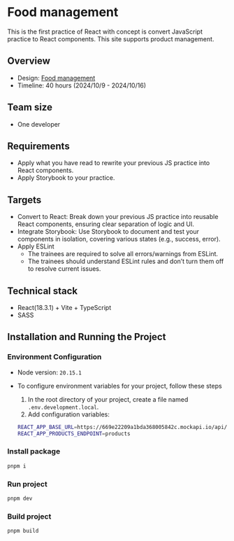 # Food management

This is the first practice of React with concept is convert JavaScript practice to React components. This site supports product management.

## Overview

- Design: [Food management](https://www.figma.com/design/jxChNg9bwxv11ihSG9h28C/Foods-Mangement-(Copy)?node-id=512-5279&t=rCCA3PgjHdeiqfVL-0)
- Timeline: 40 hours (2024/10/9 - 2024/10/16)

## Team size

- One developer

## Requirements

- Apply what you have read to rewrite your previous JS practice into React components.
- Apply Storybook to your practice.

## Targets

- Convert to React: Break down your previous JS practice into reusable React components, ensuring clear separation of logic and UI.
- Integrate Storybook: Use Storybook to document and test your components in isolation, covering various states (e.g., success, error).
- Apply ESLint
  - The trainees are required to solve all errors/warnings from ESLint.
  - The trainees should understand ESLint rules and don’t turn them off to resolve current issues.

## Technical stack

- React(18.3.1) + Vite + TypeScript
- SASS

## Installation and Running the Project

### Environment Configuration

- Node version: `20.15.1`

- To configure environment variables for your project, follow these steps

  1. In the root directory of your project, create a file named `.env.development.local`.
  2. Add configuration variables:

    ```bash
    REACT_APP_BASE_URL=https://669e22209a1bda368005842c.mockapi.io/api/v1/
    REACT_APP_PRODUCTS_ENDPOINT=products
    ```

### Install package

```bash
pnpm i
```

### Run project

```bash
pnpm dev
```

### Build project

```bash
pnpm build
```
